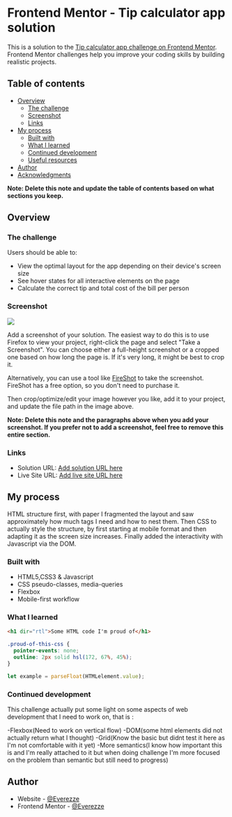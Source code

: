 # Frontend Mentor - Tip calculator app solution

This is a solution to the [Tip calculator app challenge on Frontend Mentor](https://www.frontendmentor.io/challenges/tip-calculator-app-ugJNGbJUX). Frontend Mentor challenges help you improve your coding skills by building realistic projects.

## Table of contents

- [Overview](#overview)
  - [The challenge](#the-challenge)
  - [Screenshot](#screenshot)
  - [Links](#links)
- [My process](#my-process)
  - [Built with](#built-with)
  - [What I learned](#what-i-learned)
  - [Continued development](#continued-development)
  - [Useful resources](#useful-resources)
- [Author](#author)
- [Acknowledgments](#acknowledgments)

**Note: Delete this note and update the table of contents based on what sections you keep.**

## Overview

### The challenge

Users should be able to:

- View the optimal layout for the app depending on their device's screen size
- See hover states for all interactive elements on the page
- Calculate the correct tip and total cost of the bill per person

### Screenshot

![](./screenshot.jpg)

Add a screenshot of your solution. The easiest way to do this is to use Firefox to view your project, right-click the page and select "Take a Screenshot". You can choose either a full-height screenshot or a cropped one based on how long the page is. If it's very long, it might be best to crop it.

Alternatively, you can use a tool like [FireShot](https://getfireshot.com/) to take the screenshot. FireShot has a free option, so you don't need to purchase it. 

Then crop/optimize/edit your image however you like, add it to your project, and update the file path in the image above.

**Note: Delete this note and the paragraphs above when you add your screenshot. If you prefer not to add a screenshot, feel free to remove this entire section.**

### Links

- Solution URL: [Add solution URL here](https://your-solution-url.com)
- Live Site URL: [Add live site URL here](https://your-live-site-url.com)

## My process

HTML structure first, with paper I fragmented the layout and saw approximately how much tags I need and how to nest them.
Then CSS to actually style the structure, by first starting at mobile format and then adapting it as the screen size increases.
Finally added the interactivity with Javascript via the DOM.

### Built with

- HTML5,CSS3 & Javascript
- CSS pseudo-classes, media-queries
- Flexbox
- Mobile-first workflow
### What I learned

```html
<h1 dir="rtl">Some HTML code I'm proud of</h1>
```
```css
.proud-of-this-css {
  pointer-events: none;
  outline: 2px solid hsl(172, 67%, 45%);
}
```
```js
let example = parseFloat(HTMLelement.value);
```

### Continued development

This challenge actually put some light on some aspects of web development that I need to work on, that is : 

-Flexbox(Need to work on vertical flow)
-DOM(some html elements did not actually return what I thought)
-Grid(Know the basic but didnt test it here as I'm not comfortable with it yet)
-More semantics(I know how important this is and I'm really attached to it but when doing challenge I'm more focused on the problem than semantic
but still need to progress)

## Author

- Website - [@Everezze](https://everezze.github.io/tip_calculator_app/)
- Frontend Mentor - [@Everezze](https://www.frontendmentor.io/profile/Everezze)
